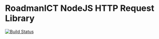 # RoadmanICT NodeJS HTTP Request Library
[![Build Status](https://travis-ci.org/roadmanict/nodejs-common.svg?branch=master)](https://travis-ci.org/roadmanict/nodejs-common)